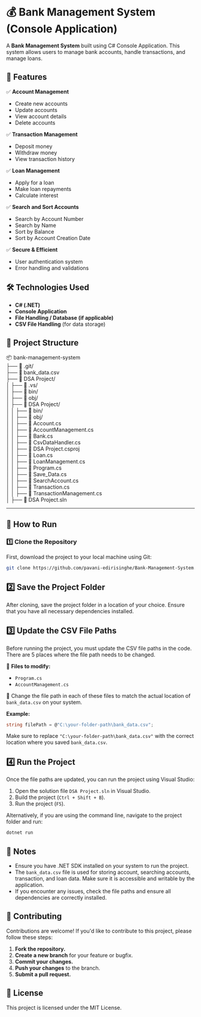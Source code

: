 # 💰 Bank Management System (Console Application)

A **Bank Management System** built using C# Console Application. This system allows users to manage bank accounts, handle transactions, and manage loans.

## 🚀 Features

✅ **Account Management**  
   - Create new accounts
   - Update accounts 
   - View account details  
   - Delete accounts  

✅ **Transaction Management**  
   - Deposit money  
   - Withdraw money  
   - View transaction history  

✅ **Loan Management**  
   - Apply for a loan  
   - Make loan repayments  
   - Calculate interest  

✅ **Search and Sort Accounts**  
   - Search by Account Number  
   - Search by Name  
   - Sort by Balance  
   - Sort by Account Creation Date  

✅ **Secure & Efficient**  
   - User authentication system  
   - Error handling and validations  

## 🛠️ Technologies Used

- **C# (.NET)**
- **Console Application**
- **File Handling / Database (if applicable)**
- **CSV File Handling** (for data storage)

## 📂 Project Structure

📦 bank-management-system  
├── 📁 .git/                  
├── 📄 bank_data.csv            
├── 📁 DSA Project/           
│   ├── 📁 .vs/               
│   ├── 📁 bin/               
│   ├── 📁 obj/                 
│   ├── 📁 DSA Project/         
│   │   ├── 📁 bin/  
│   │   ├── 📁 obj/  
│   │   ├── 📄 Account.cs  
│   │   ├── 📄 AccountManagement.cs  
│   │   ├── 📄 Bank.cs  
│   │   ├── 📄 CsvDataHandler.cs  
│   │   ├── 📄 DSA Project.csproj  
│   │   ├── 📄 Loan.cs  
│   │   ├── 📄 LoanManagement.cs  
│   │   ├── 📄 Program.cs  
│   │   ├── 📄 Save_Data.cs  
│   │   ├── 📄 SearchAccount.cs  
│   │   ├── 📄 Transaction.cs  
│   │   ├── 📄 TransactionManagement.cs  
│   ├── 📄 DSA Project.sln      


---

## 🎯 How to Run

### 1️⃣ Clone the Repository  
First, download the project to your local machine using Git:  

```sh
git clone https://github.com/pavani-edirisinghe/Bank-Management-System.git

```
## 2️⃣ Save the Project Folder
After cloning, save the project folder in a location of your choice. Ensure that you have all necessary dependencies installed.

## 3️⃣ Update the CSV File Paths
Before running the project, you must update the CSV file paths in the code. There are 5 places where the file path needs to be changed.

📌 **Files to modify:**
- `Program.cs`
- `AccountManagement.cs`

🔹 Change the file path in each of these files to match the actual location of `bank_data.csv` on your system.

**Example:**

```csharp
string filePath = @"C:\your-folder-path\bank_data.csv";
```

Make sure to replace `"C:\your-folder-path\bank_data.csv"` with the correct location where you saved `bank_data.csv`.

## 4️⃣ Run the Project
Once the file paths are updated, you can run the project using Visual Studio:

1. Open the solution file `DSA Project.sln` in Visual Studio.
2. Build the project (`Ctrl + Shift + B`).
3. Run the project (`F5`).

Alternatively, if you are using the command line, navigate to the project folder and run:

```sh
dotnet run
```

## 📝 Notes
- Ensure you have .NET SDK installed on your system to run the project.
- The `bank_data.csv` file is used for storing account, searching accounts, transaction, and loan data. Make sure it is accessible and writable by the application.
- If you encounter any issues, check the file paths and ensure all dependencies are correctly installed.

## 🤝 Contributing
Contributions are welcome! If you'd like to contribute to this project, please follow these steps:

1. **Fork the repository.**
2. **Create a new branch** for your feature or bugfix.
3. **Commit your changes.**
4. **Push your changes** to the branch.
5. **Submit a pull request.**

## 📄 License
This project is licensed under the MIT License. 




